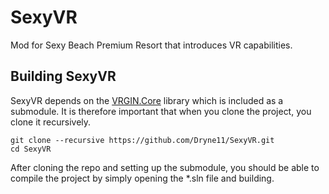 # SexyVR

Mod for Sexy Beach Premium Resort that introduces VR capabilities.

## Building SexyVR

SexyVR depends on the [VRGIN.Core](https://github.com/Eusth/VRGIN.Core) library which is included as a submodule. It is therefore important that when you clone the project, you clone it recursively.

```
git clone --recursive https://github.com/Dryne11/SexyVR.git
cd SexyVR
```

After cloning the repo and setting up the submodule, you should be able to compile the project by simply opening the *.sln file and building.